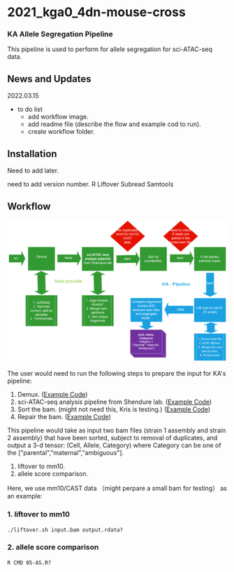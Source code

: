 # 2021_kga0_4dn-mouse-cross

### KA Allele Segregation Pipeline

This pipeline is used to perform for allele segregation for sci-ATAC-seq data.

## News and Updates

2022.03.15
* to do list
  + add workflow image.
  + add readme file (describe the flow and example cod to run).
  + create workflow folder.

## Installation

Need to add later.

need to add version number.
R
Liftover
Subread
Samtools

## Workflow

![plot](AlleleSegregation-03-15-2022.png)

The user would need to run the following steps to prepare the input for KA's pipeline:
1. Demux. ([Example Code](https://github.com/Noble-Lab/2021_kga0_4dn-mouse-cross/blob/main/bin/workflow/01-demux.sh))
2. sci-ATAC-seq analysis pipeline from Shendure lab. ([Example Code](https://github.com/Noble-Lab/2021_kga0_4dn-mouse-cross/blob/main/bin/workflow/02-sci-ATAC-seq-analysis.sh))
3. Sort the bam. (might not need this, Kris is testing.) ([Example Code](https://github.com/Noble-Lab/2021_kga0_4dn-mouse-cross/blob/main/bin/workflow/03-sort.sh))
4. Repair the bam. ([Example Code](https://github.com/Noble-Lab/2021_kga0_4dn-mouse-cross/blob/main/bin/workflow/04-repair.sh))

This pipeline would take as input two bam files (strain 1 assembly and strain 2 assembly) that have been sorted, subject to removal of duplicates, and output a 3-d tensor: (Cell, Allele, Category) where Category can be one of the ["parental","maternal","ambiguous"].

1. liftover to mm10.
2. allele score comparison.

Here, we use mm10/CAST data （might perpare a small bam for testing） as an example:

### 1. liftover to mm10

```{bash liftover}
./liftover.sh input.bam output.rdata?
```

### 2. allele score comparison
```{R liftover}
R CMD 05-AS.R?
```

